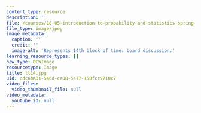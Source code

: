 ```yaml
---
content_type: resource
description: ''
file: /courses/18-05-introduction-to-probability-and-statistics-spring-2014/cdc6ba31546dca085e77150fcc9710c7_tl14.jpg
file_type: image/jpeg
image_metadata:
  caption: ''
  credit: ''
  image-alt: 'Represents 14th block of time: board discussion.'
learning_resource_types: []
ocw_type: OCWImage
resourcetype: Image
title: tl14.jpg
uid: cdc6ba31-546d-ca08-5e77-150fcc9710c7
video_files:
  video_thumbnail_file: null
video_metadata:
  youtube_id: null
---
```


